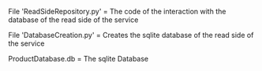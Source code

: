 File 'ReadSideRepository.py' = The code of the interaction with the database of the read side of the service

File 'DatabaseCreation.py' = Creates the sqlite database of the read side of the service

ProductDatabase.db = The sqlite Database


